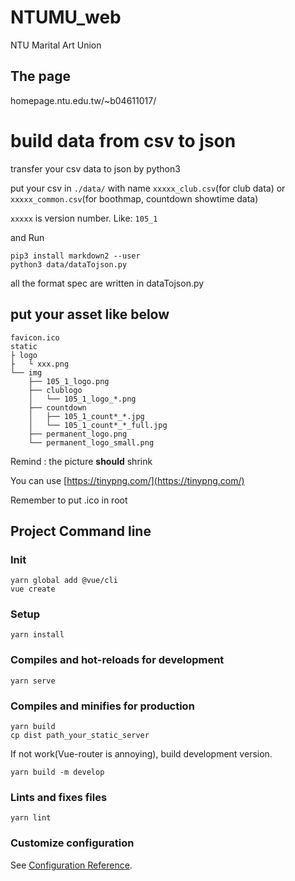 # NTUMU_web

NTU Marital Art Union

## The page

homepage.ntu.edu.tw/~b04611017/


# build data from csv to json

transfer your csv data to json by python3

put your csv in `./data/` with name 
`xxxxx_club.csv`(for club data) or 
`xxxxx_common.csv`(for boothmap, countdown showtime data)

`xxxxx` is version number. Like: `105_1`

and Run 

```
pip3 install markdown2 --user
python3 data/dataTojson.py
```

all the format spec are written in dataTojson.py

## put your asset like below

```
favicon.ico
static
├ logo 
├   └ xxx.png
└── img
    ├── 105_1_logo.png
    ├── clublogo
    │   └── 105_1_logo_*.png
    ├── countdown
    │   ├── 105_1_count*_*.jpg
    │   └── 105_1_count*_*_full.jpg
    ├── permanent_logo.png
    └── permanent_logo_small.png
```
Remind : the picture **should** shrink 

You can use [https://tinypng.com/](https://tinypng.com/)

Remember to put .ico in root

## Project Command line
### Init
```
yarn global add @vue/cli
vue create
```

### Setup
```
yarn install
```

### Compiles and hot-reloads for development
```
yarn serve
```

### Compiles and minifies for production

```
yarn build
cp dist path_your_static_server
```

If not work(Vue-router is annoying), build development version.
```
yarn build -m develop
```

### Lints and fixes files
```
yarn lint
```

### Customize configuration
See [Configuration Reference](https://cli.vuejs.org/config/).
